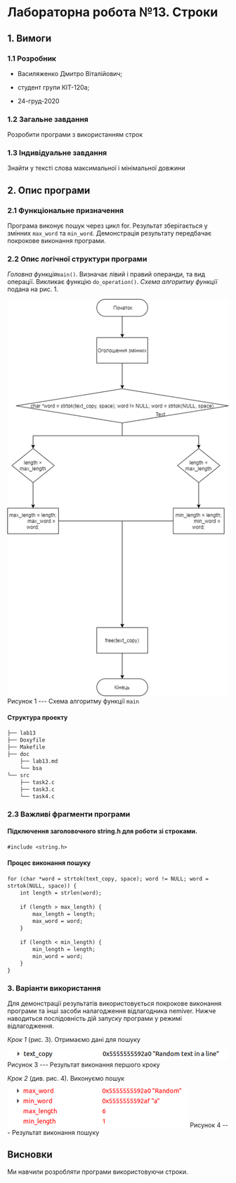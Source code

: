 # Лабораторна робота №13. Строки

## 1. Вимоги

### 1.1 Розробник

- Василяженко Дмитро Віталійович;

- студент групи КІТ-120а;

- 24-груд-2020

### 1.2 Загальне завдання

Розробити програми з використанням строк

### 1.3 Індивідуальне завдання

Знайти у тексті слова максимальної і мінімальної довжини
 
## 2. Опис програми

### 2.1 Функціональне призначення

Програма виконує пошук через цикл for.  Результат зберігається у змінних `max_word` та `min_word`.  Демонстрація результату передбачає покрокове виконання програми.

### 2.2 Опис логічної структури програми

_Головна функція_`main()`. Визначає лівий і правий операнди, та вид операції. Викликає функцію `do_operation()`. _Схема алгоритму функції_ подана на рис. 1.

![Схема алгоритму функції main](https://github.com/NyWoo4671/Programming-1/blob/master/lab13/doc/assets/main.png)
Рисунок 1  --- Схема алгоритму функції `main`

#### Структура проекту

    ├── lab13
    ├── Doxyfile
    ├── Makefile
    ├── doc
        ├── lab13.md
        └── bsa
    └── src
	    ├── task2.c
	    ├── task3.c
        └── task4.c

### 2.3 Важливі фрагменти програми

#### Підключення заголовочного string.h для роботи зі строками.

`#include <string.h>`

#### Процес виконання пошуку

	for (char *word = strtok(text_copy, space); word != NULL; word = strtok(NULL, space)) {
        int length = strlen(word);

        if (length > max_length) {
            max_length = length;
            max_word = word;
        }

        if (length < min_length) {
            min_length = length;
            min_word = word;
        }
    }

### 3. Варіанти використання

Для демонстрації результатів використовується покрокове виконання програми та інші засоби налагодження відлагодника nemiver. Нижче наводиться послідовність  дій запуску програми у режимі відлагодження.

_Крок 1_ (рис. 3). Отримаємо дані для пошуку

![result1](https://github.com/NyWoo4671/Programming-1/blob/master/lab13/doc/assets/text.png)
Рисунок 3 --- Результат виконання першого кроку

_Крок 2_ (див. рис. 4). Виконуємо пошук

![result2](https://github.com/NyWoo4671/Programming-1/blob/master/lab13/doc/assets/result.png)
Рисунок 4 --- Результат виконання пошуку

## Висновки

Ми навчили розробляти програми використовуючи строки.